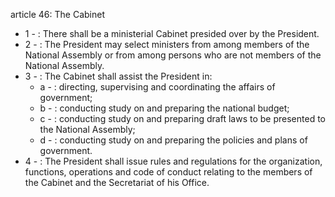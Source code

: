 article 46: The Cabinet

<ul>
			<li>1 - : There shall be a ministerial Cabinet presided over by the President.<ul>
			</ul></li>			<li>2 - : The President may select ministers from among members of the National Assembly or from among persons who are not members of the National Assembly.<ul>
			</ul></li>			<li>3 - : The Cabinet shall assist the President in:<ul>
						<li>a - : directing, supervising and coordinating the affairs of government;<ul>
						</ul></li>						<li>b - : conducting study on and preparing the national budget;<ul>
						</ul></li>						<li>c - : conducting study on and preparing draft laws to be presented to the National Assembly;<ul>
						</ul></li>						<li>d - : conducting study on and preparing the policies and plans of government.<ul>
						</ul></li>			</ul></li>			<li>4 - : The President shall issue rules and regulations for the organization, functions, operations and code of conduct relating to the members of the Cabinet and the Secretariat of his Office.<ul>
			</ul></li></ul>